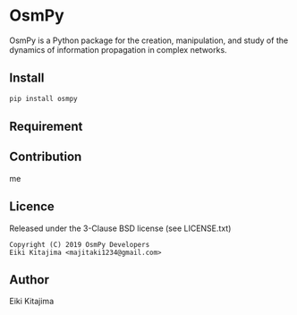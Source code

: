 OsmPy
====

OsmPy is a Python package for the creation, manipulation, and study of the dynamics of information propagation in complex networks.

## Install

```sh
pip install osmpy
```
## Requirement

## Contribution
me

## Licence
Released under the 3-Clause BSD license (see LICENSE.txt)
```
Copyright (C) 2019 OsmPy Developers
Eiki Kitajima <majitaki1234@gmail.com>
```

## Author
Eiki Kitajima
